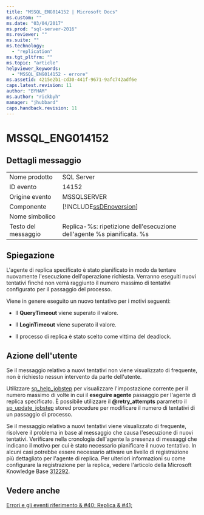 ```yaml
---
title: "MSSQL_ENG014152 | Microsoft Docs"
ms.custom: ""
ms.date: "03/04/2017"
ms.prod: "sql-server-2016"
ms.reviewer: ""
ms.suite: ""
ms.technology: 
  - "replication"
ms.tgt_pltfrm: ""
ms.topic: "article"
helpviewer_keywords: 
  - "MSSQL_ENG014152 - errore"
ms.assetid: 4215e2b1-cd30-441f-9671-9afc742adf6e
caps.latest.revision: 11
author: "BYHAM"
ms.author: "rickbyh"
manager: "jhubbard"
caps.handback.revision: 11
---
```

# MSSQL_ENG014152
    
## Dettagli messaggio  
  
|||  
|-|-|  
|Nome prodotto|SQL Server|  
|ID evento|14152|  
|Origine evento|MSSQLSERVER|  
|Componente|[!INCLUDE[ssDEnoversion](../../includes/ssdenoversion-md.md)]|  
|Nome simbolico||  
|Testo del messaggio|Replica-%s: ripetizione dell'esecuzione dell'agente %s pianificata. %s|  
  
## Spiegazione  
 L'agente di replica specificato è stato pianificato in modo da tentare nuovamente l'esecuzione dell'operazione richiesta. Verranno eseguiti nuovi tentativi finché non verrà raggiunto il numero massimo di tentativi configurato per il passaggio del processo.  
  
 Viene in genere eseguito un nuovo tentativo per i motivi seguenti:  
  
-   Il **QueryTimeout** viene superato il valore.  
  
-   Il **LoginTimeout** viene superato il valore.  
  
-   Il processo di replica è stato scelto come vittima del deadlock.  
  
## Azione dell'utente  
 Se il messaggio relativo a nuovi tentativi non viene visualizzato di frequente, non è richiesto nessun intervento da parte dell'utente.  
  
 Utilizzare [sp_help_jobstep](../../relational-databases/system-stored-procedures/sp-help-jobstep-transact-sql.md) per visualizzare l'impostazione corrente per il numero massimo di volte in cui il **eseguire agente** passaggio per l'agente di replica specificato. È possibile utilizzare il **@retry_attempts** parametro il [sp_update_jobstep](../../relational-databases/system-stored-procedures/sp-update-jobstep-transact-sql.md) stored procedure per modificare il numero di tentativi di un passaggio di processo.  
  
 Se il messaggio relativo a nuovi tentativi viene visualizzato di frequente, risolvere il problema in base al messaggio che causa l'esecuzione di nuovi tentativi. Verificare nella cronologia dell'agente la presenza di messaggi che indicano il motivo per cui è stato necessario pianificare il nuovo tentativo. In alcuni casi potrebbe essere necessario attivare un livello di registrazione più dettagliato per l'agente di replica. Per ulteriori informazioni su come configurare la registrazione per la replica, vedere l'articolo della Microsoft Knowledge Base [312292](http://support.microsoft.com/kb/312292).  
  
## Vedere anche  
 [Errori e gli eventi riferimento & #40; Replica & #41;](../../relational-databases/replication/errors-and-events-reference-replication.md)  
  
  